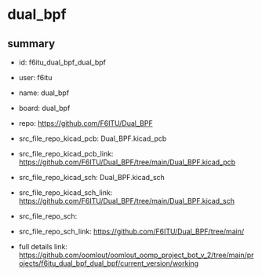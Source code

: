 # dual_bpf
 
## summary 
* id: f6itu_dual_bpf_dual_bpf
* user: f6itu
* name: dual_bpf
* board: dual_bpf
* repo: https://github.com/F6ITU/Dual_BPF
* src_file_repo_kicad_pcb: Dual_BPF.kicad_pcb
* src_file_repo_kicad_pcb_link: https://github.com/F6ITU/Dual_BPF/tree/main/Dual_BPF.kicad_pcb
* src_file_repo_kicad_sch: Dual_BPF.kicad_sch
* src_file_repo_kicad_sch_link: https://github.com/F6ITU/Dual_BPF/tree/main/Dual_BPF.kicad_sch

* src_file_repo_sch: 
* src_file_repo_sch_link: https://github.com/F6ITU/Dual_BPF/tree/main/
* full details link: https://github.com/oomlout/oomlout_oomp_project_bot_v_2/tree/main/projects/f6itu_dual_bpf_dual_bpf/current_version/working  






